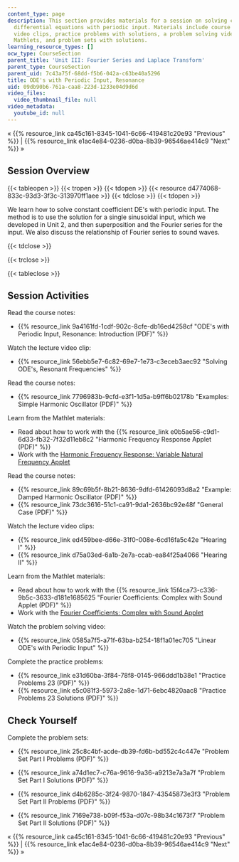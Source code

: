 ```yaml
---
content_type: page
description: This section provides materials for a session on solving constant coefficient
  differential equations with periodic input. Materials include course notes, lecture
  video clips, practice problems with solutions, a problem solving video, JavaScript
  Mathlets, and problem sets with solutions.
learning_resource_types: []
ocw_type: CourseSection
parent_title: 'Unit III: Fourier Series and Laplace Transform'
parent_type: CourseSection
parent_uid: 7c43a75f-68dd-f5b6-042a-c63be40a5296
title: ODE's with Periodic Input, Resonance
uid: 09db90b6-761a-caa8-223d-1233e04d9d6d
video_files:
  video_thumbnail_file: null
video_metadata:
  youtube_id: null
---
```


« {{% resource_link ca45c161-8345-1041-6c66-419481c20e93 "Previous" %}} | {{% resource_link e1ac4e84-0236-d0ba-8b39-96546ae414c9 "Next" %}} »

Session Overview
----------------

{{< tableopen >}}
{{< tropen >}}
{{< tdopen >}}
{{< resource d4774068-833c-93d3-3f3c-313970ff1aee >}}
{{< tdclose >}}
{{< tdopen >}}


We learn how to solve constant coefficient DE's with periodic input. The method is to use the solution for a single sinusoidal input, which we developed in Unit 2, and then superposition and the Fourier series for the input. We also discuss the relationship of Fourier series to sound waves.


{{< tdclose >}}

{{< trclose >}}

{{< tableclose >}}

Session Activities
------------------

Read the course notes:

*   {{% resource_link 9a4161fd-1cdf-902c-8cfe-db16ed4258cf "ODE's with Periodic Input, Resonance: Introduction (PDF)" %}}

Watch the lecture video clip:

*   {{% resource_link 56ebb5e7-6c82-69e7-1e73-c3eceb3aec92 "Solving ODE's, Resonant Frequencies" %}}

Read the course notes:

*   {{% resource_link 7796983b-9cfd-e3f1-1d5a-b9ff6b02178b "Examples: Simple Harmonic Oscillator (PDF)" %}}

Learn from the Mathlet materials:

*   Read about how to work with the {{% resource_link e0b5ae56-c9d1-6d33-fb32-7f32d11eb8c2 "Harmonic Frequency Response Applet (PDF)" %}}
*   Work with the [Harmonic Frequency Response: Variable Natural Frequency Applet](/ans7870/18/18.03SC/harmonicFreqRespVarNaturalFreq.html "Open in a new window.")

Read the course notes:

*   {{% resource_link 89c69b5f-8b21-8636-9dfd-61426093d8a2 "Example: Damped Harmonic Oscillator (PDF)" %}}
*   {{% resource_link 73dc3616-51c1-ca91-9da1-2636bc92e48f "General Case (PDF)" %}}

Watch the lecture video clips:

*   {{% resource_link ed459bee-d66e-31f0-008e-6cd16fa5c42e "Hearing I" %}}
*   {{% resource_link d75a03ed-6a1b-2e7a-ccab-ea84f25a4066 "Hearing II" %}}

Learn from the Mathlet materials:

*   Read about how to work with the {{% resource_link 15f4ca73-c336-9b5c-3633-d181e1685625 "Fourier Coefficients: Complex with Sound Applet (PDF)" %}}
*   Work with the [Fourier Coefficients: Complex with Sound Applet](/ans7870/18/18.03SC/fourierCoefficientsComplex.html "Open in a new window.")

Watch the problem solving video:

*   {{% resource_link 0585a7f5-a71f-63ba-b254-18f1a01ec705 "Linear ODE's with Periodic Input" %}}

Complete the practice problems:

*   {{% resource_link e31d60ba-3f84-78f8-0145-966ddd1b38e1 "Practice Problems 23 (PDF)" %}}
*   {{% resource_link e5c081f3-5973-2a8e-1d71-6ebc4820aac8 "Practice Problems 23 Solutions (PDF)" %}}

Check Yourself
--------------

Complete the problem sets:

*   {{% resource_link 25c8c4bf-acde-db39-fd6b-bd552c4c447e "Problem Set Part I Problems (PDF)" %}}
*   {{% resource_link a74d1ec7-c76a-9616-9a36-a9213e7a3a7f "Problem Set Part I Solutions (PDF)" %}}
  
*   {{% resource_link d4b6285c-3f24-9870-1847-43545873e3f3 "Problem Set Part II Problems (PDF)" %}}
*   {{% resource_link 7169e738-b09f-f53a-d07c-98b34c1673f7 "Problem Set Part II Solutions (PDF)" %}}

« {{% resource_link ca45c161-8345-1041-6c66-419481c20e93 "Previous" %}} | {{% resource_link e1ac4e84-0236-d0ba-8b39-96546ae414c9 "Next" %}} »